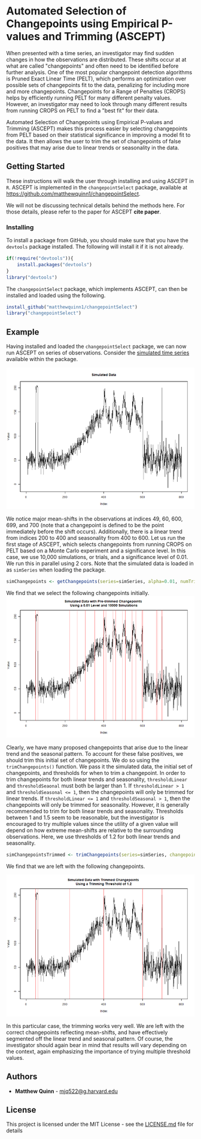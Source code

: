 # Automated Selection of Changepoints using Empirical P-values and Trimming (ASCEPT)

When presented with a time series, an investigator may find sudden changes in how the observations are distributed. These shifts occur at at what are called "changepoints" and often need to be identified before further analysis. One of the most popular changepoint detection algorithms is Pruned Exact Linear Time (PELT), which performs an optimization over possible sets of changepoints fit to the data, penalizing for including more and more changepoints. Changepoints for a Range of Penalties (CROPS) helps by efficiently running PELT for many different penalty values. However, an investigator may need to look through many different results from running CROPS on PELT to find a "best fit" for their data.

Automated Selection of Changepoints using Empirical P-values and Trimming (ASCEPT) makes this process easier by selecting changepoints from PELT based on their statistical significance in improving a model fit to the data. It then allows the user to trim the set of changepoints of false positives that may arise due to linear trends or seasonality in the data.


## Getting Started

These instructions will walk the user through installing and using ASCEPT in ``R``. ASCEPT is implemented in the ``changepointSelect`` package, available at <https://github.com/matthewquinn1/changepointSelect>.

We will not be discussing technical details behind the methods here. For those details, please refer to the paper for ASCEPT **cite paper**.

### Installing

To install a package from GitHub, you should make sure that you have the ``devtools`` package installed. The following will install it if it is not already.

```r
if(!require("devtools")){
    install.packages("devtools")
}
library("devtools")
```

The ``changepointSelect`` package, which implements ASCEPT, can then be installed and loaded using the following.

```r
install_github("matthewquinn1/changepointSelect")
library("changepointSelect")
```

## Example

Having installed and loaded the ``changepointSelect`` package, we can now run ASCEPT on series of observations. Consider the [simulated time series](data/simSeries.RData) available within the package.

![Figure 1](man/figures/Sim_results1.png "Simulated Data")

We notice major mean-shifts in the observations at indices 49, 60, 600, 699, and 700 (note that a changepoint is defined to be the point immediately before the shift occurs). Additionally, there is a linear trend from indices 200 to 400 and seasonality from 400 to 600. Let us run the first stage of ASCEPT, which selects changepoints from running CROPS on PELT based on a Monte Carlo experiment and a significance level. In this case, we use 10,000 simulations, or trials, and a significance level of 0.01. We run this in parallel using 2 cors. Note that the simulated data is loaded in as ``simSeries`` when loading the package.

```r
simChangepoints <- getChangepoints(series=simSeries, alpha=0.01, numTrials=10000, serial=F, numCores = 2)
```

We find that we select the following changepoints initially.
![Figure 2](man/figures/Sim_results2.png "Simulated Data")

Clearly, we have many proposed changepoints that arise due to the linear trend and the seasonal pattern. To account for these false positives, we should trim this initial set of changepoints. We do so using the ``trimChangepoints()`` function. We pass it the simulated data, the initial set of changepoints, and thresholds for when to trim a changepoint. In order to trim changepoints for both linear trends and seasonality, ``thresholdLinear`` and ``thresholdSeaonal`` must both be larger than 1. If  ``thresholdLinear > 1`` and  ``thresholdSeasonal <= 1``, then the changepoints will only be trimmed for linear trends. If  ``thresholdLinear <= 1`` and  ``thresholdSeasonal > 1``, then the changepoints will only be trimmed for seasonality. However, it is generally recommended to trim for both linear trends and seasonality. Thresholds between 1 and 1.5 seem to be reasonable, but the investigator is encouraged to try multiple values since the utility of a given value will depend on how extreme mean-shifts are relative to the surrounding observations. Here, we use thresholds of 1.2 for both linear trends and seasonality.

```r
simChangepointsTrimmed <- trimChangepoints(series=simSeries, changepoints=simChangepoints, thresholdLinear=1.2, thresholdSeasonal=1.2)
```

We find that we are left with the following changepoints.

![Figure 3](man/figures/Sim_results3.png "Simulated Data")

In this particular case, the trimming works very well. We are left with the correct changepoints reflecting mean-shifts, and have effectively segmented off the linear trend and seasonal pattern. Of course, the investigator should again bear in mind that results will vary depending on the context, again emphasizing the importance of trying multiple threshold values.


## Authors

* **Matthew Quinn** -  <mjq522@g.harvard.edu>


## License

This project is licensed under the MIT License - see the [LICENSE.md](LICENSE.md) file for details


